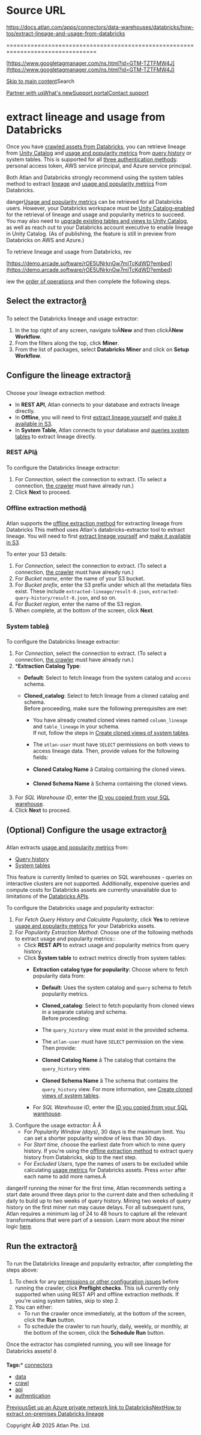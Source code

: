 # Source URL
https://docs.atlan.com/apps/connectors/data-warehouses/databricks/how-tos/extract-lineage-and-usage-from-databricks

================================================================================

<!--
canonical: https://docs.atlan.com/apps/connectors/data-warehouses/databricks/how-tos/extract-lineage-and-usage-from-databricks
link-alternate: https://docs.atlan.com/apps/connectors/data-warehouses/databricks/how-tos/extract-lineage-and-usage-from-databricks
meta-description: Once you have [crawled assets from Databricks](/apps/connectors/data-warehouses/databricks/how-tos/crawl-databricks), you can retrieve lineage from [Unity Catalog](https://docs.databricks.com/data-governance/unity-catalog/index.html) and [usage and popularity metrics](/product/capabilities/usage-and-popularity/how-tos/interpret-usage-metrics) from [query history](https://docs.databricks.com/api/workspace/queryhistory/list) or system tables. This is supported for all [three authentication methods](/apps/connectors/data-warehouses/databricks/how-tos/set-up-databricks): personal access token, AWS service principal, and Azure service principal.
meta-docsearch:docusaurus_tag: docs-default-current
meta-docsearch:language: en
meta-docsearch:version: current
meta-docusaurus_locale: en
meta-docusaurus_tag: docs-default-current
meta-docusaurus_version: current
meta-generator: Docusaurus v3.8.1
meta-og-description: Once you have [crawled assets from Databricks](/apps/connectors/data-warehouses/databricks/how-tos/crawl-databricks), you can retrieve lineage from [Unity Catalog](https://docs.databricks.com/data-governance/unity-catalog/index.html) and [usage and popularity metrics](/product/capabilities/usage-and-popularity/how-tos/interpret-usage-metrics) from [query history](https://docs.databricks.com/api/workspace/queryhistory/list) or system tables. This is supported for all [three authentication methods](/apps/connectors/data-warehouses/databricks/how-tos/set-up-databricks): personal access token, AWS service principal, and Azure service principal.
meta-og-locale: en
meta-og-title: extract lineage and usage from Databricks | Atlan Documentation
meta-og-url: https://docs.atlan.com/apps/connectors/data-warehouses/databricks/how-tos/extract-lineage-and-usage-from-databricks
meta-twitter:card: summary_large_image
meta-viewport: width=device-width,initial-scale=1
title: extract lineage and usage from Databricks | Atlan Documentation
-->

[https://www.googletagmanager.com/ns.html?id=GTM-TZTFMW4J](https://www.googletagmanager.com/ns.html?id=GTM-TZTFMW4J)

[Skip to main content](#__docusaurus_skipToContent_fallback)Search

[Partner with us](https://docs.google.com/forms/d/e/1FAIpQLScuAIhCm2GS7YFstrOjawbP8J7PUmOynQo7wI2yGCcCyEcVSw/viewform)[What's new](https://shipped.atlan.com/)[Support portal](https://atlan.zendesk.com/auth/v2/login/signin?return_to=https%3A%2F%2Fatlan.zendesk.com%2Fhc%2Fen-us&theme=hc&locale=en-us&brand_id=1900000425113&auth_origin=1900000425113%2Cfalse%2Ctrue)[Contact support](/support/submit-request)

extract lineage and usage from Databricks
=========================================

Once you have [crawled assets from Databricks](/apps/connectors/data-warehouses/databricks/how-tos/crawl-databricks), you can retrieve lineage from [Unity Catalog](https://docs.databricks.com/data-governance/unity-catalog/index.html) and [usage and popularity metrics](/product/capabilities/usage-and-popularity/how-tos/interpret-usage-metrics) from [query history](https://docs.databricks.com/api/workspace/queryhistory/list) or system tables. This is supported for all [three authentication methods](/apps/connectors/data-warehouses/databricks/how-tos/set-up-databricks): personal access token, AWS service principal, and Azure service principal.

Both Atlan and Databricks strongly recommend using the system tables method to extract [lineage](#configure-the-lineage-extractor) and [usage and popularity metrics](#optional-configure-the-usage-extractor) from Databricks.

danger[Usage and popularity metrics](/product/capabilities/usage-and-popularity/how-tos/interpret-usage-metrics) can be retrieved for all Databricks users. However, your Databricks workspace must be [Unity Catalog\-enabled](https://docs.databricks.com/data-governance/unity-catalog/get-started.html) for the retrieval of lineage and usage and popularity metrics to succeed. You may also need to [upgrade existing tables and views to Unity Catalog](https://docs.databricks.com/data-governance/unity-catalog/migrate.html), as well as reach out to your Databricks account executive to enable lineage in Unity Catalog. (As of publishing, the feature is still in preview from Databricks on AWS and Azure.)

To retrieve lineage and usage from Databricks, rev

[https://demo.arcade.software/rOE5UNrknGw7mITcKdWD?embed](https://demo.arcade.software/rOE5UNrknGw7mITcKdWD?embed)

iew the [order of operations](/product/connections/how-tos/order-workflows) and then complete the following steps.

Select the extractor[â](#select-the-extractor "Direct link to Select the extractor")
--------------------------------------------------------------------------------------

To select the Databricks lineage and usage extractor:

1. In the top right of any screen, navigate toÂ**New** and then clickÂ**New Workflow**.
2. From the filters along the top, click **Miner**.
3. From the list of packages, select **Databricks Miner** and click on **Setup Workflow**.

Configure the lineage extractor[â](#configure-the-lineage-extractor "Direct link to Configure the lineage extractor")
-----------------------------------------------------------------------------------------------------------------------

Choose your lineage extraction method:

* In **REST API**, Atlan connects to your database and extracts lineage directly.
* In **Offline**, you will need to first [extract lineage yourself](/apps/connectors/data-warehouses/databricks/how-tos/set-up-on-premises-databricks-lineage-extraction) and [make it available in S3](/apps/connectors/data-warehouses/databricks/how-tos/extract-on-premises-databricks-lineage).
* In **System Table**, Atlan connects to your database and [queries system tables](/apps/connectors/data-warehouses/databricks/how-tos/set-up-databricks) to extract lineage directly.

### REST API[â](#rest-api "Direct link to REST API")

To configure the Databricks lineage extractor:

1. For *Connection*, select the connection to extract. (To select a connection, [the crawler](/apps/connectors/data-warehouses/databricks/how-tos/crawl-databricks) must have already run.)
2. Click **Next** to proceed.

### Offline extraction method[â](#offline-extraction-method "Direct link to Offline extraction method")

Atlan supports the [offline extraction method](/apps/connectors/data-warehouses/databricks/how-tos/set-up-on-premises-databricks-lineage-extraction) for extracting lineage from Databricks This method uses Atlan's databricks\-extractor tool to extract lineage. You will need to first [extract lineage yourself](/apps/connectors/data-warehouses/databricks/how-tos/set-up-on-premises-databricks-lineage-extraction) and [make it available in S3](/apps/connectors/data-warehouses/databricks/how-tos/extract-on-premises-databricks-lineage).

To enter your S3 details:

1. For *Connection*, select the connection to extract. (To select a connection, [the crawler](/apps/connectors/data-warehouses/databricks/how-tos/crawl-databricks) must have already run.)
2. For *Bucket name*, enter the name of your S3 bucket.
3. For *Bucket prefix*, enter the S3 prefix under which all the metadata files exist. These include `extracted-lineage/result-0.json`, `extracted-query-history/result-0.json`, and so on.
4. For *Bucket region*, enter the name of the S3 region.
5. When complete, at the bottom of the screen, click **Next**.

### System table[â](#system-table "Direct link to System table")

To configure the Databricks lineage extractor:

1. For *Connection*, select the connection to extract. (To select a connection, [the crawler](/apps/connectors/data-warehouses/databricks/how-tos/crawl-databricks) must have already run.)
2. \***Extraction Catalog Type**:
    * **Default**: Select to fetch lineage from the system catalog and `access` schema.
    * **Cloned\_catalog**: Select to fetch lineage from a cloned catalog and schema.  
    Before proceeding, make sure the following prerequisites are met:
    
    
        + You have already created cloned views named `column_lineage` and `table_lineage` in your schema.  
        If not, follow the steps in [Create cloned views of system tables](/apps/connectors/data-warehouses/databricks/how-tos/set-up-databricks#optional-create-cloned-views-of-system-tables).
        + The `atlan-user` must have `SELECT` permissions on both views to access lineage data.
        Then, provide values for the following fields:
    
    
        + **Cloned Catalog Name** â Catalog containing the cloned views.
        + **Cloned Schema Name** â Schema containing the cloned views.
3. For *SQL Warehouse ID*, enter the [ID you copied from your SQL warehouse](/apps/connectors/data-warehouses/databricks/how-tos/set-up-databricks).
4. Click **Next** to proceed.

(Optional) Configure the usage extractor[â](#optional-configure-the-usage-extractor "Direct link to (Optional) Configure the usage extractor")
------------------------------------------------------------------------------------------------------------------------------------------------

Atlan extracts [usage and popularity metrics](/product/capabilities/usage-and-popularity/how-tos/interpret-usage-metrics) from:

* [Query history](https://docs.databricks.com/api/workspace/queryhistory/list)
* [System tables](https://docs.databricks.com/en/admin/system-tables/index.html#grant-access-to-system-tables)

This feature is currently limited to queries on SQL warehouses \- queries on interactive clusters are not supported. Additionally, expensive queries and compute costs for Databricks assets are currently unavailable due to limitations of the [Databricks APIs](https://docs.databricks.com/api/workspace/queryhistory/list).

To configure the Databricks usage and popularity extractor:

1. For *Fetch Query History and Calculate Popularity*, click **Yes** to retrieve [usage and popularity metrics](/product/capabilities/usage-and-popularity/how-tos/interpret-usage-metrics) for your Databricks assets.
2. For *Popularity Extraction Method*: Choose one of the following methods to extract usage and popularity metrics::
    * Click **REST API** to extract usage and popularity metrics from query history.
    * Click **System table** to extract metrics directly from system tables:
        + **Extraction catalog type for popularity**: Choose where to fetch popularity data from:
        
        
            - **Default**: Uses the system catalog and `query` schema to fetch popularity metrics.
            - **Cloned\_catalog**: Select to fetch popularity from cloned views in a separate catalog and schema.  
            Before proceeding:
            - The `query_history` view must exist in the provided schema.
            - The `atlan-user` must have `SELECT` permission on the view.
            Then provide:
        
        
            - **Cloned Catalog Name** â The catalog that contains the `query_history` view.
            - **Cloned Schema Name** â The schema that contains the `query_history` view.
            For more information, see [Create cloned views of system tables](/apps/connectors/data-warehouses/databricks/how-tos/set-up-databricks#optional-create-cloned-views-of-system-tables).
        + For *SQL Warehouse ID*, enter the [ID you copied from your SQL warehouse](/apps/connectors/data-warehouses/databricks/how-tos/set-up-databricks).
3. Configure the usage extractor: Â Â
    * For *Popularity Window (days)*, 30 days is the maximum limit. You can set a shorter popularity window of less than 30 days.
    * For *Start time*, choose the earliest date from which to mine query history. If you're using the [offline extraction method](#offline-extraction-method) to extract query history from Databricks, skip to the next step.
    * For *Excluded Users*, type the names of users to be excluded while calculating [usage metrics](/product/capabilities/usage-and-popularity/how-tos/interpret-usage-metrics) for Databricks assets. Press `enter` after each name to add more names.Â

dangerIf running the miner for the first time, Atlan recommends setting a start date around three days prior to the current date and then scheduling it daily to build up to two weeks of query history. Mining two weeks of query history on the first miner run may cause delays. For all subsequent runs, Atlan requires a minimum lag of 24 to 48 hours to capture all the relevant transformations that were part of a session. Learn more about the miner logic [here](/product/capabilities/usage-and-popularity/troubleshooting/troubleshooting-usage-and-popularity-metrics).

Run the extractor[â](#run-the-extractor "Direct link to Run the extractor")
-----------------------------------------------------------------------------

To run the Databricks lineage and popularity extractor, after completing the steps above:

1. To check for any [permissions or other configuration issues](/apps/connectors/data-warehouses/databricks/references/preflight-checks-for-databricks) before running the crawler, click **Preflight checks**. This isÂ currently only supported when using REST API and offline extraction methods. If you're using system tables, skip to step 2\.
2. You can either:
    * To run the crawler once immediately, at the bottom of the screen, click the **Run** button.
    * To schedule the crawler to run hourly, daily, weekly, or monthly, at the bottom of the screen, click the **Schedule Run** button.

Once the extractor has completed running, you will see lineage for Databricks assets! ð

**Tags:*** [connectors](/tags/connectors)
* [data](/tags/data)
* [crawl](/tags/crawl)
* [api](/tags/api)
* [authentication](/tags/authentication)

[PreviousSet up an Azure private network link to Databricks](/apps/connectors/data-warehouses/databricks/how-tos/set-up-an-azure-private-network-link-to-databricks)[NextHow to extract on\-premises Databricks lineage](/apps/connectors/data-warehouses/databricks/how-tos/extract-on-premises-databricks-lineage)

Copyright Â© 2025 Atlan Pte. Ltd.

